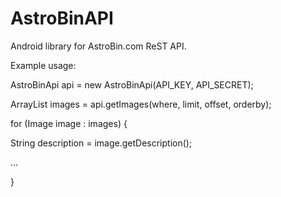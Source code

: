 AstroBinAPI
===========

Android library for AstroBin.com ReST API.

Example usage: 

AstroBinApi api = new AstroBinApi(API_KEY, API_SECRET);

ArrayList<Image> images = api.getImages(where, limit, offset, orderby);

for (Image image : images) {

  String description = image.getDescription();

  ...

}
